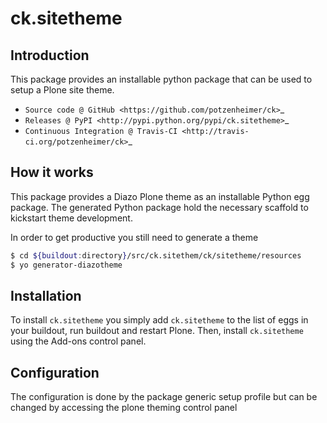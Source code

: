 # ck.sitetheme

## Introduction

This package provides an installable python package that can be used to setup
a Plone site theme.

* `Source code @ GitHub <https://github.com/potzenheimer/ck>`_
* `Releases @ PyPI <http://pypi.python.org/pypi/ck.sitetheme>`_
* `Continuous Integration @ Travis-CI <http://travis-ci.org/potzenheimer/ck>`_

## How it works

This package provides a Diazo Plone theme as an installable Python egg package.
The generated Python package hold the necessary scaffold to kickstart theme
development.

In order to get productive you still need to generate a theme

```bash
$ cd ${buildout:directory}/src/ck.sitethem/ck/sitetheme/resources
$ yo generator-diazotheme

```


## Installation

To install `ck.sitetheme` you simply add ``ck.sitetheme``
to the list of eggs in your buildout, run buildout and restart Plone.
Then, install `ck.sitetheme` using the Add-ons control panel.


## Configuration

The configuration is done by the package generic setup profile but can be changed by accessing the plone theming control panel
